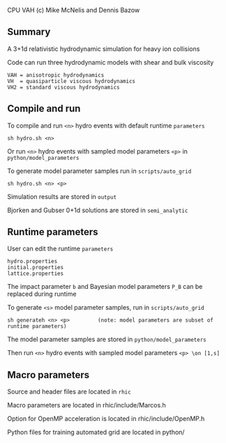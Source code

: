 CPU VAH (c) Mike McNelis and Dennis Bazow


## Summary
A 3+1d relativistic hydrodynamic simulation for heavy ion collisions

Code can run three hydrodynamic models with shear and bulk viscosity

    VAH = anisotropic hydrodynamics
    VH  = quasiparticle viscous hydrodynamics
    VH2 = standard viscous hydrodynamics



## Compile and run
To compile and run `<n>` hydro events with default runtime `parameters`

    sh hydro.sh <n>


Or run `<n>` hydro events with sampled model parameters `<p>` in `python/model_parameters`

To generate model parameter samples run in `scripts/auto_grid`

    sh hydro.sh <n> <p>         


Simulation results are stored in `output` 

Bjorken and Gubser 0+1d solutions are stored in `semi_analytic`



## Runtime parameters

User can edit the runtime `parameters`

    hydro.properties
    initial.properties
    lattice.properties

The impact parameter `b` and Bayesian model parameters `P_B` can be replaced during runtime

To generate `<s>` model parameter samples, run in `scripts/auto_grid`

    sh generateh <n> <p>         (note: model parameters are subset of runtime parameters)
    
The model parameter samples are stored in `python/model_parameters`

Then run `<n>` hydro events with sampled model parameters `<p> \on [1,s]`



## Macro parameters


Source and header files are located in `rhic`



Macro parameters are located in rhic/include/Marcos.h

Option for OpenMP acceleration is located in rhic/include/OpenMP.h

Python files for training automated grid are located in python/
